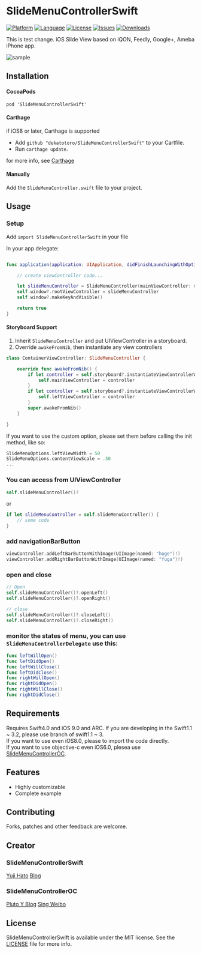 SlideMenuControllerSwift
========================

[![Platform](http://img.shields.io/badge/platform-iOS-blue.svg?style=flat
)](https://developer.apple.com/iphone/index.action)
[![Language](http://img.shields.io/badge/language-Swift-brightgreen.svg?style=flat
)](https://developer.apple.com/swift)
[![License](http://img.shields.io/badge/license-MIT-lightgrey.svg?style=flat
)](http://mit-license.org)
[![Issues](https://img.shields.io/github/issues/dekatotoro/SlideMenuControllerSwift.svg?style=flat
)](https://github.com/dekatotoro/SlideMenuControllerSwift/issues?state=open)
[![Downloads](https://img.shields.io/cocoapods/dt/SlideMenuControllerSwift.svg)](https://cocoapods.org/pods/SlideMenuControllerSwift)


This is test change.
iOS Slide View based on iQON, Feedly, Google+, Ameba iPhone app.

![sample](Screenshots/SlideMenuControllerSwift3.gif)

## Installation

#### CocoaPods
```
pod 'SlideMenuControllerSwift'
```

#### Carthage

if iOS8 or later, Carthage is supported

* Add `github "dekatotoro/SlideMenuControllerSwift"` to your Cartfile.
* Run `carthage update`.

for more info, see [Carthage](https://github.com/carthage/carthage)

#### Manually
Add the `SlideMenuController.swift` file to your project.

## Usage

### Setup

Add `import SlideMenuControllerSwift` in your file

In your app delegate:

```swift

func application(application: UIApplication, didFinishLaunchingWithOptions launchOptions: [NSObject: AnyObject]?) -> Bool {

    // create viewController code...

    let slideMenuController = SlideMenuController(mainViewController: mainViewController, leftMenuViewController: leftViewController, rightMenuViewController: rightViewController)
    self.window?.rootViewController = slideMenuController
    self.window?.makeKeyAndVisible()    

    return true
}
```

#### Storyboard Support

1. Inherit `SlideMenuController` and put UIViewController in a storyboard.
2. Override `awakeFromNib`, then instantiate any view controllers

```swift
class ContainerViewController: SlideMenuController {

    override func awakeFromNib() {
        if let controller = self.storyboard?.instantiateViewControllerWithIdentifier("Main") {
            self.mainViewController = controller
        }
        if let controller = self.storyboard?.instantiateViewControllerWithIdentifier("Left") {
            self.leftViewController = controller
        }
        super.awakeFromNib()
    }

}
```

If you want to use the custom option, please set them before calling the init method, like so:

```swift
SlideMenuOptions.leftViewWidth = 50
SlideMenuOptions.contentViewScale = .50
...

```

### You can access from UIViewController

```swift
self.slideMenuController()?
```
or
```swift
if let slideMenuController = self.slideMenuController() {
    // some code
}
```
### add navigationBarButton
```swift
viewController.addLeftBarButtonWithImage(UIImage(named: "hoge")!)
viewController.addRightBarButtonWithImage(UIImage(named: "fuga")!)
```

### open and close
```swift
// Open
self.slideMenuController()?.openLeft()
self.slideMenuController()?.openRight()

// close
self.slideMenuController()?.closeLeft()
self.slideMenuController()?.closeRight()
```

### monitor the states of menu, you can use `SlideMenuControllerDelegate` use this:
```swift
func leftWillOpen()
func leftDidOpen()
func leftWillClose()
func leftDidClose()
func rightWillOpen()
func rightDidOpen()
func rightWillClose()
func rightDidClose()
```

## Requirements
Requires Swift4.0 and iOS 9.0 and ARC.
If you are developing in the Swift1.1 ~ 3.2, please use branch of swift1.1 ~ 3.  
If you want to use even iOS8.0, please to import the code directly.   
If you want to use objective-c even iOS6.0, plesea use [SlideMenuControllerOC](https://github.com/Pluto-Y/SlideMenuControllerOC).

## Features
- Highly customizable
- Complete example


## Contributing
Forks, patches and other feedback are welcome.

## Creator
### SlideMenuControllerSwift
[Yuji Hato](https://github.com/dekatotoro)
[Blog](http://buzzmemo.blogspot.jp/)

### SlideMenuControllerOC
[Pluto Y Blog](http://www.pluto-y.com)
[Sing Weibo](http://weibo.com/plutoy0504)

## License
SlideMenuControllerSwift is available under the MIT license. See the [LICENSE](./LICENSE) file for more info.
